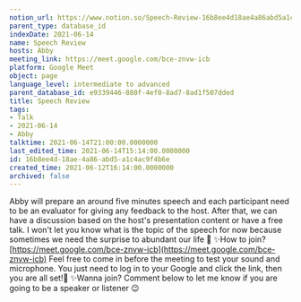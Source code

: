 ```yaml
---
notion_url: https://www.notion.so/Speech-Review-16b8ee4d18ae4a86abd5a1c4ac9f4b6e
parent_type: database_id
indexDate: 2021-06-14
name: Speech Review
hosts: Abby
meeting_link: https://meet.google.com/bce-znvw-icb
platform: Google Meet
object: page
language_level: intermediate to advanced
parent_database_id: e9339446-880f-4ef0-8ad7-8ad1f507dded
title: Speech Review
tags:
- Talk
- 2021-06-14
- Abby
talktime: 2021-06-14T21:00:00.0000000
last_edited_time: 2021-06-14T15:14:00.0000000
id: 16b8ee4d-18ae-4a86-abd5-a1c4ac9f4b6e
created_time: 2021-06-12T16:14:00.0000000
archived: false
---
```


Abby will prepare an around five minutes speech and each participant need to be an evaluator for giving any feedback to the host. After that, we can have a discussion based on the host's presentation content or have a free talk. I won't let you know what is the topic of the speech for now because sometimes we need the surprise to abundant our life 🥰
✨How to join?
 [https://meet.google.com/bce-znvw-icb](https://meet.google.com/bce-znvw-icb) 
Feel free to come in before the meeting to test your sound and microphone. You just need to log in to your Google and click the link, then you are all set!🥳 
✨Wanna join?
Comment below to let me know if you are going to be a speaker or listener 😉


